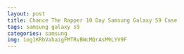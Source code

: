 ```yaml
---
layout: post
title: Chance The Rapper 10 Day Samsung Galaxy S9 Case
tags: samsung galaxy s9
categories: samsung
img: 1og1KRbVahaigFMTRvBWcMQrAsM9LYV9F
---
```

